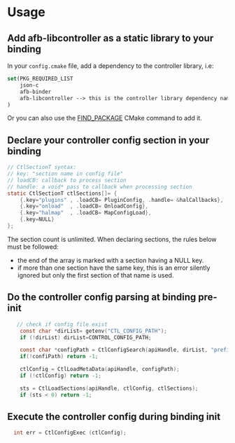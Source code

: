 # Usage

## Add afb-libcontroller as a static library to your binding

In your `config.cmake` file, add a dependency to the controller library, i.e:

```cmake
set(PKG_REQUIRED_LIST
	json-c
	afb-binder
	afb-libcontroller --> this is the controller library dependency name.
)
```

Or you can also use the [FIND_PACKAGE](https://cmake.org/cmake/help/v3.6/command/find_package.html?highlight=find_package)
CMake command to add it.

## Declare your controller config section in your binding

```C
// CtlSectionT syntax:
// key: "section name in config file"
// loadCB: callback to process section
// handle: a void* pass to callback when processing section
static CtlSectionT ctlSections[]= {
    {.key="plugins" , .loadCB= PluginConfig, .handle= &halCallbacks},
    {.key="onload"  , .loadCB= OnloadConfig},
    {.key="halmap"  , .loadCB= MapConfigLoad},
    {.key=NULL}
};

```

The section count is unlimited. When declaring sections, the
rules below must be followed:

- the end of the array is marked with a section having a NULL key.
- if more than one section have the same key, this is an error silently
  ignored but only the first section of that name is used.

## Do the controller config parsing at binding pre-init

```C
   // check if config file exist
    const char *dirList= getenv("CTL_CONFIG_PATH");
    if (!dirList) dirList=CONTROL_CONFIG_PATH;

    const char *configPath = CtlConfigSearch(apiHandle, dirList, "prefix");
    if(!confiPath) return -1;

    ctlConfig = CtlLoadMetaData(apiHandle, configPath);
    if (!ctlConfig) return -1;

    sts = CtlLoadSections(apiHandle, ctlConfig, ctlSections);
    if (sts < 0) return -1;
```

## Execute the controller config during binding init

```C
  int err = CtlConfigExec (ctlConfig);
```

